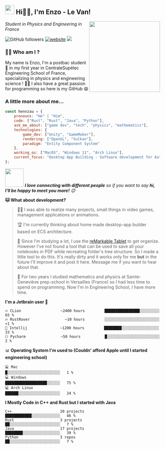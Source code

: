 
<h2><img src="https://emojis.slackmojis.com/emojis/images/1531849430/4246/blob-sunglasses.gif?1531849430" width="30"/> Hi🙏🏻, I'm Enzo - Le Van! </h2>
<img align='right' src="https://media.giphy.com/media/M9gbBd9nbDrOTu1Mqx/giphy.gif" width="230">
<p><em>Student in Physics and Engineering in France
</em></p>

![GitHub followers](https://img.shields.io/github/followers/Hennzau?label=Follow&style=social)
[![website](https://img.shields.io/badge/Website-46a2f1.svg?&style=flat-square&logo=Google-Chrome&logoColor=white&link=https://anmolsingh.me/)](https://hennzau.github.io/)
![](https://visitor-badge.glitch.me/badge?page_id=Hennzau.Hennzau)

### 👨‍💻 Who am I ?

My name is Enzo, I'm a postbac student 🏫 in my first year in CentraleSupélec Engineering School of France, specializing in physics and engineering science ! 👨‍🔬 I also have a great passion for programming so here is my GitHub 😄

###  A little more about me...  

```javascript
const hennzau = {
    pronouns: "He" | "Him",
    code: ["Rust", "Rust", "Java", "Python"],
    ask_me_about: ["game dev", "tech", "physics", "mathematics"],
    technologies: {
        game_dev: ["Unity", "GameMaker"],
        rendering: ["OpenGL", "Vulkan"],
        paradigm: "Entity Component System"
    },
    working_os: ["MacOS", "Windows 11", "Arch Linux"],
    current_focus: "Desktop App Building - Software development for Autonomous Driving"
};
```

<img src="https://media.giphy.com/media/LnQjpWaON8nhr21vNW/giphy.gif" width="60"> <em><b>I love connecting with different people</b> so if you want to say <b>hi, I'll be happy to meet you more!</b> 😊</em>

**🐱 What about development?** 

> 👨‍💻 I was able to realize many projects, small things in video games, management applications or animations. 
 > 
> 🏆 I'm currently thinking about home made desktop-app builder based on ECS architecture.
 > 
 > 
> 📜 Since I'm studying a lot, I use the [reMarkable Tablet](https://remarkable.com/store/remarkable-2) to get organize. However I've not found a tool that can be used to save all your notebooks in PDF while recreating folder's tree structure. So I made a little tool to do this. It's really dirty and it works only for me **but** in the future I'll improve it and post it here. Message me if you want to hear about that.
>
> 🚫 For two years I studied mathematics and physics at Sainte-Geneviève prep-school in Versailles (France) so I had less time to spend on programming. Now I'm in Engineering School, I have more time.
 
**I'm a Jetbrain user 🦉** 

```text
🔥 CLion                  ~2400 hours         ████████████████░░░░░░░░░   65 %
🔥 RustRover                ~10 hours         ░░░░░░░░░░░░░░░░░░░░░░░░░   <1 %
💬 Intellij               ~1200 hours         ████████░░░░░░░░░░░░░░░░░   33 % 
🕑︎ Pycharm                ~50 hours           █░░░░░░░░░░░░░░░░░░░░░░░░   2 % 
```

📊 **Operating System I'm used to (Couldn' afford Apple until I started engineering school)** 

```text
💻 Mac                                        █░░░░░░░░░░░░░░░░░░░░░░░░   1 % 
💻 Windows                                    ███████████████████░░░░░░   75 % 
💻 Arch Linux                                 ██████░░░░░░░░░░░░░░░░░░░   24 % 
```

**I Mostly Code in C++ and Rust but I started with Java** 

```text
C++                      20 projects           ████████████░░░░░░░░░░░░░   46 % 
Rust                     3 projects            ██░░░░░░░░░░░░░░░░░░░░░░░   7 % 
Java                     17 projects           ████████░░░░░░░░░░░░░░░░░   39 % 
Python                   3 repos               ██░░░░░░░░░░░░░░░░░░░░░░░   7 % 
```
